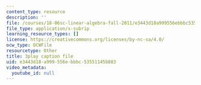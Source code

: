 ```yaml
---
content_type: resource
description: ''
file: /courses/18-06sc-linear-algebra-fall-2011/e3443d18a999556ebbbc53551145b883_TX_vooSnhm8.vtt
file_type: application/x-subrip
learning_resource_types: []
license: https://creativecommons.org/licenses/by-nc-sa/4.0/
ocw_type: OCWFile
resourcetype: Other
title: 3play caption file
uid: e3443d18-a999-556e-bbbc-53551145b883
video_metadata:
  youtube_id: null
---
```

